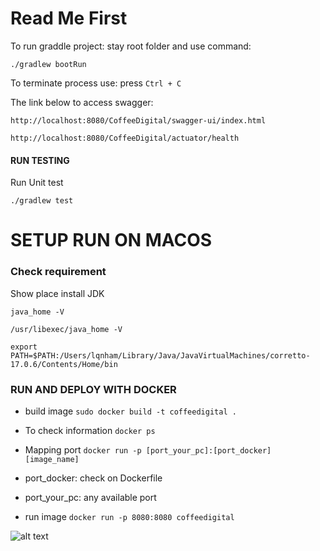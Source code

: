 # Read Me First

To run graddle project: stay root folder and use command: 
```shell
./gradlew bootRun
```

To terminate process use: press `Ctrl + C`

The link below to access swagger:

``` 
http://localhost:8080/CoffeeDigital/swagger-ui/index.html

http://localhost:8080/CoffeeDigital/actuator/health
```

#### RUN TESTING
Run Unit test
```shell
./gradlew test
```

# SETUP RUN ON MACOS

### Check requirement

Show place install JDK

```shell
java_home -V

/usr/libexec/java_home -V
```

```shell
export PATH=$PATH:/Users/lqnham/Library/Java/JavaVirtualMachines/corretto-17.0.6/Contents/Home/bin
```

### RUN AND DEPLOY WITH DOCKER

- build image ```sudo docker build -t coffeedigital .```

- To check information
  ```docker ps```

- Mapping port
  ```docker run -p [port_your_pc]:[port_docker] [image_name]```

- port_docker: check on Dockerfile
- port_your_pc: any available port


- run image
  ```docker run -p 8080:8080 coffeedigital```

![alt text](version_1.png)